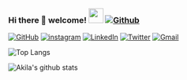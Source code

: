 ### Hi there 👋 welcome!     <img src="https://media.giphy.com/media/WUlplcMpOCEmTGBtBW/giphy.gif" width="30">  [![Github](https://img.shields.io/github/followers/AkilaDee?label=Follow%20Me&style=social)](https://github.com/AkilaDess)

<!--



**AkilaDee/AkilaDee** is a ✨ _special_ ✨ repository because its `README.md` (this file) appears on your GitHub profile.

Here are some ideas to get you started:

- 🔭 I’m currently working on ...
- 🌱 I’m currently learning ...
- 👯 I’m looking to collaborate on ...
- 🤔 I’m looking for help with ...
- 💬 Ask me about ...
- 📫 How to reach me: ...
- 😄 Pronouns: ...
- ⚡ Fun fact: ...
-->



[![GitHub](https://img.shields.io/badge/--github?label=Github&logo=GitHub&style=social)](https://github.com/AkilaDee) 
[![instagram](https://img.shields.io/badge/--instagram?label=Instagram&logo=Instagram&style=social)](https://www.instagram.com/killer__de/) 
[![LinkedIn](https://img.shields.io/badge/--linkedin?label=LinkedIn&logo=LinkedIn&style=social)](https://www.linkedin.com/in/akiladee)
[![Twitter](https://img.shields.io/badge/--Twitter?label=Twitter&logo=Twitter&style=social)](https://twitter.com/AkilaDee)
[![Gmail](https://img.shields.io/badge/--linkedin?label=Gmail&logo=gmail&style=social)](mailto:work.akiladesilva97@gmail.com)

<!-- 
[![HackerRank](https://img.shields.io/badge/--dev?label=HackerRank&logo=Hackerrank&style=social)](https://www.hackerrank.com/elmoallistair)
[![Codewars](https://img.shields.io/badge/--dev?label=Codewars&logo=codewars&style=social)](https://www.codewars.com/users/elmoallistair)
[![Coursera](https://img.shields.io/badge/--dev?label=Coursera&logo=coursera&style=social)](https://www.coursera.org/user/2d7d54b5646fe8547a05a04b5bdbcafd)
[![Qwiklabs](https://img.shields.io/badge/--dev?label=Qwiklabs&logo=qwiklabs&style=social)](https://www.qwiklabs.com/public_profiles/3ebcb671-731f-41b0-8145-6da558567d68) -->
![Top Langs](https://github-readme-stats.vercel.app/api/top-langs/?username=AkilaDee&layout=compact)

<!-- ![Akila's Stats](https://github-readme-stats.vercel.app/api?username=AkilaDee&show_icons=true) -->
![Akila's github stats](https://github-readme-stats.vercel.app/api?username=AkilaDee&include_all_commits=true&show_icons=true&layout=compact)


